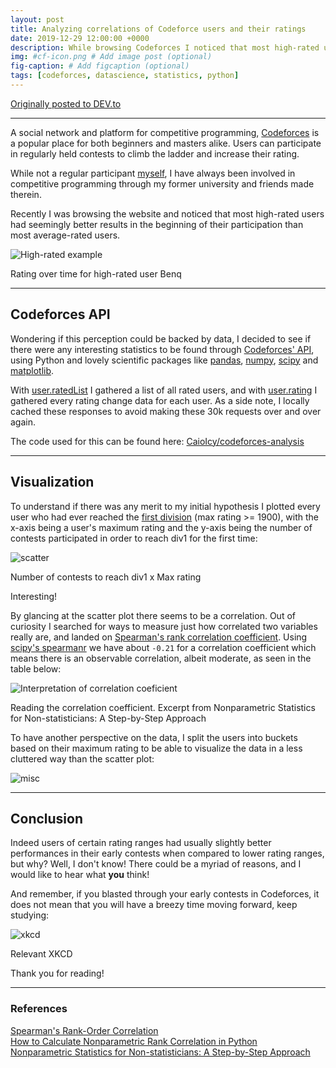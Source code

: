 ```yaml
---
layout: post
title: Analyzing correlations of Codeforce users and their ratings
date: 2019-12-29 12:00:00 +0000
description: While browsing Codeforces I noticed that most high-rated users had seemingly better results in the beginning of their participation than most average-rated users
img: #cf-icon.png # Add image post (optional)
fig-caption: # Add figcaption (optional)
tags: [codeforces, datascience, statistics, python]
---
```


[Originally posted to DEV.to](https://dev.to/caioicy/analyzing-correlations-of-codeforces-users-and-their-ratings-41no)

----
A social network and platform for competitive programming, [Codeforces](https://codeforces.com) is a popular place for both beginners and masters alike. Users can participate in regularly held contests to climb the ladder and increase their rating.

While not a regular participant [myself](https://codeforces.com/profile/caioicy), I have always been involved in competitive programming through my former university and friends made therein.

Recently I was browsing the website and noticed that most high-rated users had seemingly better results in the beginning of their participation than most average-rated users. 

![High-rated example](https://thepracticaldev.s3.amazonaws.com/i/6ok5xaaolerv2i5txkkj.png)
<figcaption>Rating over time for high-rated user Benq</figcaption>

----
## Codeforces API

Wondering if this perception could be backed by data, I decided to see if there were any interesting statistics to be found through [Codeforces' API](https://codeforces.com/apiHelp), using Python and lovely scientific packages like [pandas](https://pandas.pydata.org/), [numpy](https://numpy.org/), [scipy](https://www.scipy.org/) and [matplotlib](https://matplotlib.org/).

With [user.ratedList](https://codeforces.com/apiHelp/methods#user.ratedList) I gathered a list of all rated users, and with [user.rating](https://codeforces.com/apiHelp/methods#user.rating) I gathered every rating change data for each user. As a side note, I locally cached these responses to avoid making these 30k requests over and over again.

The code used for this can be found here: [CaioIcy/codeforces-analysis](https://github.com/CaioIcy/codeforces-analysis)

---
## Visualization

To understand if there was any merit to my initial hypothesis I plotted every user who had ever reached the [first division](https://codeforces.com/help#q8) (max rating >= 1900), with the x-axis being a user's maximum rating and the y-axis being the number of contests participated in order to reach div1 for the first time:

![scatter](https://thepracticaldev.s3.amazonaws.com/i/4jqlggjuigmh9la137s6.png)
<figcaption>Number of contests to reach div1 x Max rating</figcaption>

Interesting!

By glancing at the scatter plot there seems to be a correlation. Out of curiosity I searched for ways to measure just how correlated two variables really are, and landed on [Spearman's rank correlation coefficient](https://en.wikipedia.org/wiki/Spearman%27s_rank_correlation_coefficient). Using [scipy's spearmanr](https://docs.scipy.org/doc/scipy/reference/generated/scipy.stats.spearmanr.html) we have about `-0.21` for a correlation coefficient which means there is an observable correlation, albeit moderate, as seen in the table below:

![Interpretation of correlation coeficient](https://thepracticaldev.s3.amazonaws.com/i/6c3wr70evj2zqypkff5f.png)
<figcaption>Reading the correlation coefficient. Excerpt from Nonparametric Statistics for Non-statisticians: A Step-by-Step Approach</figcaption>

To have another perspective on the data, I split the users into buckets based on their maximum rating to be able to visualize the data in a less cluttered way than the scatter plot:

![misc](https://thepracticaldev.s3.amazonaws.com/i/hfbwg6gv8jncvlxrgvvl.png)

----
## Conclusion

Indeed users of certain rating ranges had usually slightly better performances in their early contests when compared to lower rating ranges, but why? Well, I don't know! There could be a myriad of reasons, and I would like to hear what **you** think!

And remember, if you blasted through your early contests in Codeforces, it does not mean that you will have a breezy time moving forward, keep studying:

![xkcd](https://imgs.xkcd.com/comics/correlation.png)
<figcaption>Relevant XKCD</figcaption>

Thank you for reading!

----
### References

[Spearman's Rank-Order Correlation](https://statistics.laerd.com/statistical-guides/spearmans-rank-order-correlation-statistical-guide.php)  
[How to Calculate Nonparametric Rank Correlation in Python](https://machinelearningmastery.com/how-to-calculate-nonparametric-rank-correlation-in-python/)  
[Nonparametric Statistics for Non-statisticians: A Step-by-Step Approach](https://amzn.com/047045461X/)  
